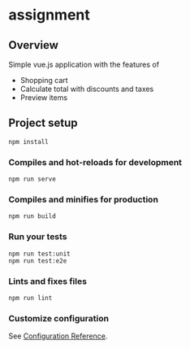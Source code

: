 # assignment

## Overview
Simple vue.js application with the features of
- Shopping cart
- Calculate total with discounts and taxes
- Preview items

## Project setup
```
npm install
```

### Compiles and hot-reloads for development
```
npm run serve
```

### Compiles and minifies for production
```
npm run build
```

### Run your tests
```
npm run test:unit
npm run test:e2e
```

### Lints and fixes files
```
npm run lint
```

### Customize configuration
See [Configuration Reference](https://cli.vuejs.org/config/).
